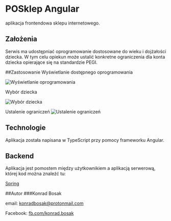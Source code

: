 # POSklep Angular
aplikacja frontendowa sklepu internetowego.

## Założenia
Serwis ma udostępniać oprogramowanie dostosowane do wieku i dojżałości dziecka. W tym celu opiekun może ustalić konkretne ograniczenia dla konta dziecka opierające się na standardzie PEGI.

##Zastosowanie
Wyświetlanie dostępnego oprogramowania

![Wyświetlanie oprogramowania](https://bitbucket.org/Monteth/posklepangular/raw/ef78167e143edb440bdccdc46ed39d3e9341f771/Readme/POAngular_software.png)

Wybór dziecka

![Wybór dziecka](https://bitbucket.org/Monteth/posklepangular/raw/ef78167e143edb440bdccdc46ed39d3e9341f771/Readme/POAngular_pupils.png)

Ustalenie ograniczeń
![Ustalenie ograniczeń](https://bitbucket.org/Monteth/posklepangular/raw/ef78167e143edb440bdccdc46ed39d3e9341f771/Readme/POAngular_limitations.png)

## Technologie
Aplikacja została napisana w TypeScript przy pomocy frameworku Angular.

## Backend
Aplikacja jest pomostem między użytkownikiem a aplikacją serwerową, której kod można znaleźć tu:

[Spring](https://bitbucket.org/Monteth/posklepspring/src/master/)

##Autor
###Konrad Bosak

email: konradbosak@protonmail.com

Facebook: [fb.com/konrad.bosak](fb.com/konrad.bosak)

